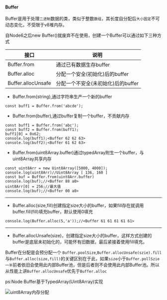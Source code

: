 #### Buffer

Buffer是用于处理`二进制`数据的类，类似于整数`数组`，其长度自分配后`大小固定`不可动态变化，不受限于v8堆内存。

自Node6之后new Buffer()就废弃不在使用，创建一个Buffer可以通过如下三种方式

| 接口          | 说明           |
|---------------|---------------|
| Buffer.from        | 通过已有数据生存buffer           |
| Buffer.alloc        | 分配一个安全(初始化)后的buffer           |
| Buffer.allocUnsafe        | 分配一个不安全(未初始化)后的buffer           |


* Buffer.from(string),通过字符串生产一个新的buffer

```
const buff1 = Buffer.from('abcde');
```
 * Buffer.from(buffer),通过buffer复制一个buffer，不贡献内存

```
const buff1 = Buffer.from('abc');
const buff2 = Buffer.from(buff1);
buff1[0] = 0x62;
console.log(buff1);<Buffer 62 62 63>
console.log(buff2);<Buffer 61 62 63>
```

* Buffer.from(uint8Array.buffer)通过typedArray附生一个buffer，与uint8Array共享内存

```
const uint8Arr = new Uint8Array([5000, 4000]);
console.log(uint8Arr)//Uint8Array [ 136, 160 ]
const buf = Buffer.from(uint8Arr.buffer)
console.log(buf);//<Buffer 88 a0>
uint8Arr[0] = 256;//最大值
console.log(buf);//<Buffer 00 a0>
```

***

* Buffer.alloc(size,fill)创建指定size大小的buffer，如果fill存在就调用buffer.fill(fill)填充buffer，默认使用0填充

```
console.log(Buffer.alloc(5,'a'));//<Buffer 61 61 61 61 61>
```

***

* Buffer.allocUnsafe(size)，创建指定size大小的buffer，这样方式创建的buffer是底层未初始化的，可能怀有旧数据，最后紧接着使用fill填充。

Buffer在分配是会预分配一个	`Buffer.poolSize`,`Buffer.allocUnsafe(szie).fill`与`Buffer.alloc(size,fill)`的关键区别在于此，如果`size`小于`Buffer.pollSzie一半`前者依旧会使用此内部Buffer池，但是后者则不会使用此内部Buffer池。所以从性能上讲`Buffer.allocUnsafe`优先于`Buffer.alloc`


ps:Node Buffer基于TypedArray(Uint8Array)实现

![uint8Array内存分配]()